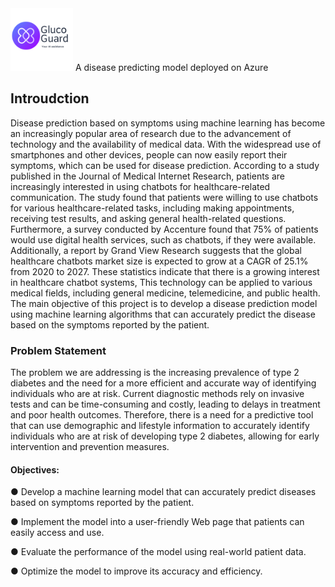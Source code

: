 
<img src="https://github.com/WahomeKezia/Assets/blob/main/2.png" title="logo" alt="Logo" width="100" height="100"/>
A disease predicting model deployed on Azure  

## Introudction
Disease prediction based on symptoms using machine learning has become an increasingly
popular area of research due to the advancement of technology and the availability of medical
data. With the widespread use of smartphones and other devices, people can now easily report
their symptoms, which can be used for disease prediction. According to a study published in the
Journal of Medical Internet Research, patients are increasingly interested in using chatbots for
healthcare-related communication. The study found that patients were willing to use chatbots for
various healthcare-related tasks, including making appointments, receiving test results, and
asking general health-related questions.
Furthermore, a survey conducted by Accenture found that 75% of patients would use digital
health services, such as chatbots, if they were available. Additionally, a report by Grand View
Research suggests that the global healthcare chatbots market size is expected to grow at a CAGR
of 25.1% from 2020 to 2027. These statistics indicate that there is a growing interest in
healthcare chatbot systems,
This technology can be applied to various medical fields, including general medicine,
telemedicine, and public health. The main objective of this project is to develop a disease
prediction model using machine learning algorithms that can accurately predict the disease based
on the symptoms reported by the patient.


### Problem Statement
The problem we are addressing is the increasing prevalence of type 2 diabetes and the need for a
more efficient and accurate way of identifying individuals who are at risk. Current diagnostic
methods rely on invasive tests and can be time-consuming and costly, leading to delays in
treatment and poor health outcomes. Therefore, there is a need for a predictive tool that can use
demographic and lifestyle information to accurately identify individuals who are at risk of
developing type 2 diabetes, allowing for early intervention and prevention measures.
#### Objectives:
● Develop a machine learning model that can accurately predict diseases based on
symptoms reported by the patient.

● Implement the model into a user-friendly Web page that patients can easily access and
use.

● Evaluate the performance of the model using real-world patient data.

● Optimize the model to improve its accuracy and efficiency.
